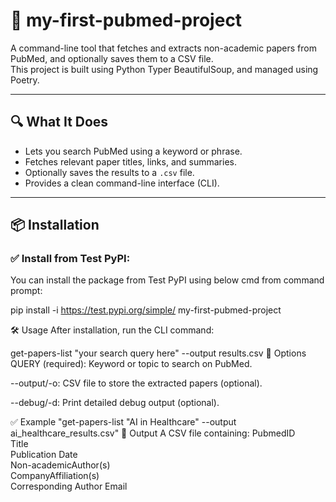 # 📘 my-first-pubmed-project

A command-line tool that fetches and extracts non-academic papers from PubMed, and optionally saves them to a CSV file.  
This project is built using Python Typer BeautifulSoup, and managed using Poetry.

---

## 🔍 What It Does

- Lets you search PubMed using a keyword or phrase.
- Fetches relevant paper titles, links, and summaries.
- Optionally saves the results to a `.csv` file.
- Provides a clean command-line interface (CLI).

---

## 📦 Installation

### ✅ Install from Test PyPI:

You can install the package from Test PyPI using below cmd from command prompt:

pip install -i https://test.pypi.org/simple/ my-first-pubmed-project

🛠️ Usage
After installation, run the CLI command:

get-papers-list "your search query here" --output results.csv
📌 Options
QUERY (required): Keyword or topic to search on PubMed.

--output/-o: CSV file to store the extracted papers (optional).

--debug/-d: Print detailed debug output (optional).

✅ Example
"get-papers-list "AI in Healthcare" --output ai_healthcare_results.csv"
🧾 Output
A CSV file containing:
PubmedID	
Title	
Publication Date	
Non-academicAuthor(s)	
CompanyAffiliation(s)	
Corresponding Author Email




